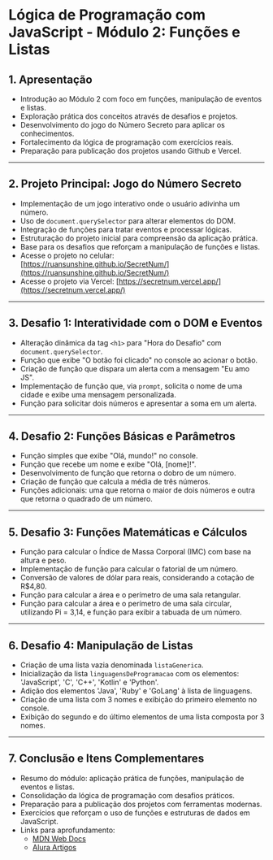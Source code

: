 # Lógica de Programação com JavaScript - Módulo 2: Funções e Listas

## 1. Apresentação
- Introdução ao Módulo 2 com foco em funções, manipulação de eventos e listas.
- Exploração prática dos conceitos através de desafios e projetos.
- Desenvolvimento do jogo do Número Secreto para aplicar os conhecimentos.
- Fortalecimento da lógica de programação com exercícios reais.
- Preparação para publicação dos projetos usando Github e Vercel.

---

## 2. Projeto Principal: Jogo do Número Secreto
- Implementação de um jogo interativo onde o usuário adivinha um número.
- Uso de `document.querySelector` para alterar elementos do DOM.
- Integração de funções para tratar eventos e processar lógicas.
- Estruturação do projeto inicial para compreensão da aplicação prática.
- Base para os desafios que reforçam a manipulação de funções e listas.
- Acesse o projeto no celular: [https://ruansunshine.github.io/SecretNum/](https://ruansunshine.github.io/SecretNum/)
- Acesse o projeto via Vercel: [https://secretnum.vercel.app/](https://secretnum.vercel.app/)


---

## 3. Desafio 1: Interatividade com o DOM e Eventos
- Alteração dinâmica da tag `<h1>` para "Hora do Desafio" com `document.querySelector`.
- Função que exibe "O botão foi clicado" no console ao acionar o botão.
- Criação de função que dispara um alerta com a mensagem "Eu amo JS".
- Implementação de função que, via `prompt`, solicita o nome de uma cidade e exibe uma mensagem personalizada.
- Função para solicitar dois números e apresentar a soma em um alerta.

---

## 4. Desafio 2: Funções Básicas e Parâmetros
- Função simples que exibe "Olá, mundo!" no console.
- Função que recebe um nome e exibe "Olá, [nome]!".
- Desenvolvimento de função que retorna o dobro de um número.
- Criação de função que calcula a média de três números.
- Funções adicionais: uma que retorna o maior de dois números e outra que retorna o quadrado de um número.

---

## 5. Desafio 3: Funções Matemáticas e Cálculos
- Função para calcular o Índice de Massa Corporal (IMC) com base na altura e peso.
- Implementação de função para calcular o fatorial de um número.
- Conversão de valores de dólar para reais, considerando a cotação de R$4,80.
- Função para calcular a área e o perímetro de uma sala retangular.
- Função para calcular a área e o perímetro de uma sala circular, utilizando Pi = 3,14, e função para exibir a tabuada de um número.

---

## 6. Desafio 4: Manipulação de Listas
- Criação de uma lista vazia denominada `listaGenerica`.
- Inicialização da lista `linguagensDeProgramacao` com os elementos: 'JavaScript', 'C', 'C++', 'Kotlin' e 'Python'.
- Adição dos elementos 'Java', 'Ruby' e 'GoLang' à lista de linguagens.
- Criação de uma lista com 3 nomes e exibição do primeiro elemento no console.
- Exibição do segundo e do último elementos de uma lista composta por 3 nomes.

---

## 7. Conclusão e Itens Complementares
- Resumo do módulo: aplicação prática de funções, manipulação de eventos e listas.
- Consolidação da lógica de programação com desafios práticos.
- Preparação para a publicação dos projetos com ferramentas modernas.
- Exercícios que reforçam o uso de funções e estruturas de dados em JavaScript.
- Links para aprofundamento:
  - [MDN Web Docs](https://developer.mozilla.org/)
  - [Alura Artigos](https://www.alura.com.br/artigos/javascript)
